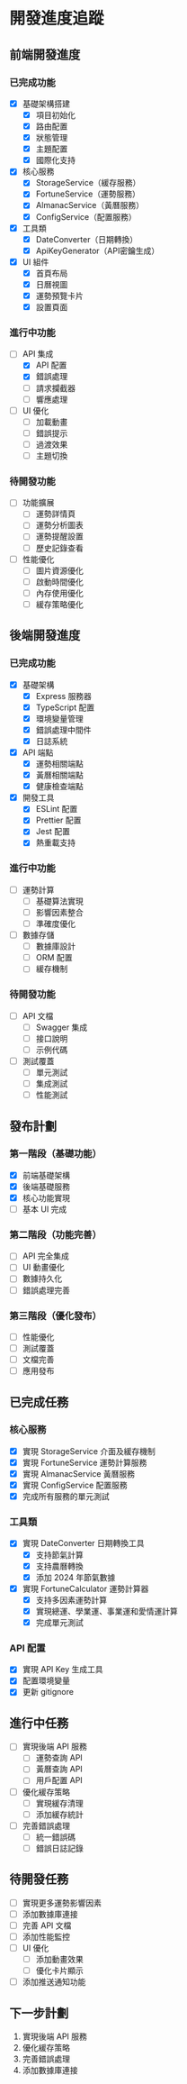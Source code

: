 # 開發進度追蹤

## 前端開發進度

### 已完成功能
- [x] 基礎架構搭建
  - [x] 項目初始化
  - [x] 路由配置
  - [x] 狀態管理
  - [x] 主題配置
  - [x] 國際化支持

- [x] 核心服務
  - [x] StorageService（緩存服務）
  - [x] FortuneService（運勢服務）
  - [x] AlmanacService（黃曆服務）
  - [x] ConfigService（配置服務）

- [x] 工具類
  - [x] DateConverter（日期轉換）
  - [x] ApiKeyGenerator（API密鑰生成）

- [x] UI 組件
  - [x] 首頁布局
  - [x] 日曆視圖
  - [x] 運勢預覽卡片
  - [x] 設置頁面

### 進行中功能
- [ ] API 集成
  - [x] API 配置
  - [x] 錯誤處理
  - [ ] 請求攔截器
  - [ ] 響應處理

- [ ] UI 優化
  - [ ] 加載動畫
  - [ ] 錯誤提示
  - [ ] 過渡效果
  - [ ] 主題切換

### 待開發功能
- [ ] 功能擴展
  - [ ] 運勢詳情頁
  - [ ] 運勢分析圖表
  - [ ] 運勢提醒設置
  - [ ] 歷史記錄查看

- [ ] 性能優化
  - [ ] 圖片資源優化
  - [ ] 啟動時間優化
  - [ ] 內存使用優化
  - [ ] 緩存策略優化

## 後端開發進度

### 已完成功能
- [x] 基礎架構
  - [x] Express 服務器
  - [x] TypeScript 配置
  - [x] 環境變量管理
  - [x] 錯誤處理中間件
  - [x] 日誌系統

- [x] API 端點
  - [x] 運勢相關端點
  - [x] 黃曆相關端點
  - [x] 健康檢查端點

- [x] 開發工具
  - [x] ESLint 配置
  - [x] Prettier 配置
  - [x] Jest 配置
  - [x] 熱重載支持

### 進行中功能
- [ ] 運勢計算
  - [ ] 基礎算法實現
  - [ ] 影響因素整合
  - [ ] 準確度優化

- [ ] 數據存儲
  - [ ] 數據庫設計
  - [ ] ORM 配置
  - [ ] 緩存機制

### 待開發功能
- [ ] API 文檔
  - [ ] Swagger 集成
  - [ ] 接口說明
  - [ ] 示例代碼

- [ ] 測試覆蓋
  - [ ] 單元測試
  - [ ] 集成測試
  - [ ] 性能測試

## 發布計劃

### 第一階段（基礎功能）
- [x] 前端基礎架構
- [x] 後端基礎服務
- [x] 核心功能實現
- [ ] 基本 UI 完成

### 第二階段（功能完善）
- [ ] API 完全集成
- [ ] UI 動畫優化
- [ ] 數據持久化
- [ ] 錯誤處理完善

### 第三階段（優化發布）
- [ ] 性能優化
- [ ] 測試覆蓋
- [ ] 文檔完善
- [ ] 應用發布 

## 已完成任務

### 核心服務
- [x] 實現 StorageService 介面及緩存機制
- [x] 實現 FortuneService 運勢計算服務
- [x] 實現 AlmanacService 黃曆服務
- [x] 實現 ConfigService 配置服務
- [x] 完成所有服務的單元測試

### 工具類
- [x] 實現 DateConverter 日期轉換工具
  - [x] 支持節氣計算
  - [x] 支持農曆轉換
  - [x] 添加 2024 年節氣數據
- [x] 實現 FortuneCalculator 運勢計算器
  - [x] 支持多因素運勢計算
  - [x] 實現總運、學業運、事業運和愛情運計算
  - [x] 完成單元測試

### API 配置
- [x] 實現 API Key 生成工具
- [x] 配置環境變量
- [x] 更新 gitignore

## 進行中任務
- [ ] 實現後端 API 服務
  - [ ] 運勢查詢 API
  - [ ] 黃曆查詢 API
  - [ ] 用戶配置 API
- [ ] 優化緩存策略
  - [ ] 實現緩存清理
  - [ ] 添加緩存統計
- [ ] 完善錯誤處理
  - [ ] 統一錯誤碼
  - [ ] 錯誤日誌記錄

## 待開發任務
- [ ] 實現更多運勢影響因素
- [ ] 添加數據庫連接
- [ ] 完善 API 文檔
- [ ] 添加性能監控
- [ ] UI 優化
  - [ ] 添加動畫效果
  - [ ] 優化卡片顯示
- [ ] 添加推送通知功能

## 下一步計劃
1. 實現後端 API 服務
2. 優化緩存策略
3. 完善錯誤處理
4. 添加數據庫連接 
